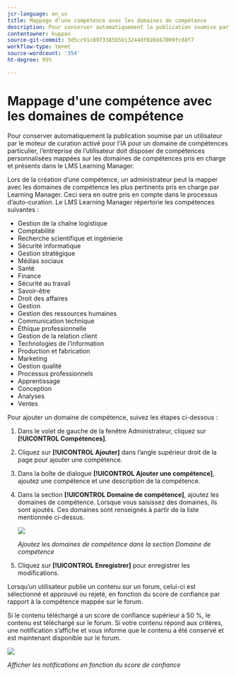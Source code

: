 ```yaml
---
jcr-language: en_us
title: Mappage d'une compétence avec les domaines de compétence
description: Pour conserver automatiquement la publication soumise par un utilisateur par le moteur de curation activé pour l’IA pour un domaine de compétences particulier, l’entreprise de l’utilisateur doit disposer de compétences personnalisées mappées sur les domaines de compétences pris en charge et présents dans le LMS Learning Manager.
contentowner: kuppan
source-git-commit: 3d5cc91c8973385b5b13244df026667009fc88f7
workflow-type: tm+mt
source-wordcount: '354'
ht-degree: 95%

---
```




# Mappage d&#39;une compétence avec les domaines de compétence

Pour conserver automatiquement la publication soumise par un utilisateur par le moteur de curation activé pour l’IA pour un domaine de compétences particulier, l’entreprise de l’utilisateur doit disposer de compétences personnalisées mappées sur les domaines de compétences pris en charge et présents dans le LMS Learning Manager.

Lors de la création d’une compétence, un administrateur peut la mapper avec les domaines de compétence les plus pertinents pris en charge par Learning Manager. Ceci sera en outre pris en compte dans le processus d’auto-curation. Le LMS Learning Manager répertorie les compétences suivantes :

* Gestion de la chaîne logistique
* Comptabilité
* Recherche scientifique et ingénierie
* Sécurité informatique
* Gestion stratégique
* Médias sociaux
* Santé
* Finance
* Sécurité au travail
* Savoir-être
* Droit des affaires
* Gestion
* Gestion des ressources humaines
* Communication technique
* Éthique professionnelle
* Gestion de la relation client
* Technologies de l’information
* Production et fabrication
* Marketing
* Gestion qualité
* Processus professionnels
* Apprentissage
* Conception
* Analyses
* Ventes

Pour ajouter un domaine de compétence, suivez les étapes ci-dessous :

1. Dans le volet de gauche de la fenêtre Administrateur, cliquez sur **[!UICONTROL Compétences]**.
1. Cliquez sur **[!UICONTROL Ajouter]** dans l’angle supérieur droit de la page pour ajouter une compétence.
1. Dans la boîte de dialogue **[!UICONTROL Ajouter une compétence]**, ajoutez une compétence et une description de la compétence.
1. Dans la section **[!UICONTROL Domaine de compétence]**, ajoutez les domaines de compétence. Lorsque vous saisissez des domaines, ils sont ajoutés. Ces domaines sont renseignés à partir de la liste mentionnée ci-dessus.

   ![](assets/skill-domain-mapping.png)

   *Ajoutez les domaines de compétence dans la section Domaine de compétence*

1. Cliquez sur **[!UICONTROL Enregistrer]** pour enregistrer les modifications.

Lorsqu’un utilisateur publie un contenu sur un forum, celui-ci est sélectionné et approuvé ou rejeté, en fonction du score de confiance par rapport à la compétence mappée sur le forum.

<!--![](assets/content-uploaded.png)-->

Si le contenu téléchargé a un score de confiance supérieur à 50 %, le contenu est téléchargé sur le forum. Si votre contenu répond aux critères, une notification s’affiche et vous informe que le contenu a été conservé et est maintenant disponible sur le forum.

![](assets/curation-notification.png)

*Afficher les notifications en fonction du score de confiance*

